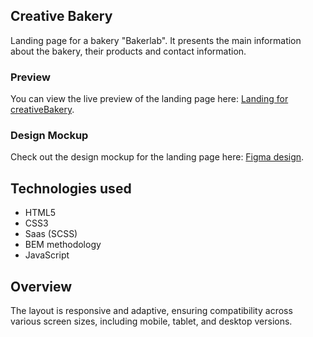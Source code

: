 ## Creative Bakery

Landing page for a bakery "Bakerlab". It presents the main information about the bakery, their products and contact information.

### Preview
 You can view the live preview of the landing page here: [Landing for creativeBakery](https://romasheva1987.github.io/creativeBakery-landing/).

### Design Mockup
Check out the design mockup for the landing page here: [Figma design](https://www.figma.com/file/dY3izAm0Vspsmra4lQWQIP/Bakerlab_FE-students?type=design&node-id=11342-1117&mode=design).

## Technologies used
- HTML5
- CSS3
- Saas (SCSS)
- BEM methodology
- JavaScript

## Overview
The layout is responsive and adaptive, ensuring compatibility across various screen sizes, including mobile, tablet, and desktop versions.

